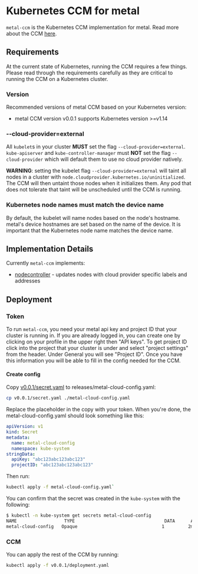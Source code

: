 # Kubernetes CCM for metal

`metal-ccm` is the Kubernetes CCM implementation for metal. Read more about the CCM [here](https://kubernetes.io/docs/tasks/administer-cluster/running-cloud-controller/).

## Requirements

At the current state of Kubernetes, running the CCM requires a few things.
Please read through the requirements carefully as they are critical to running the CCM on a Kubernetes cluster.

### Version

Recommended versions of metal CCM based on your Kubernetes version:

* metal CCM version v0.0.1 supports Kubernetes version >=v1.14

### --cloud-provider=external

All `kubelet`s in your cluster **MUST** set the flag `--cloud-provider=external`. `kube-apiserver` and `kube-controller-manager` must **NOT** set the flag `--cloud-provider` which will default them to use no cloud provider natively.

**WARNING**: setting the kubelet flag `--cloud-provider=external` will taint all nodes in a cluster with `node.cloudprovider.kubernetes.io/uninitialized`.
The CCM will then untaint those nodes when it initializes them.
Any pod that does not tolerate that taint will be unscheduled until the CCM is running.

### Kubernetes node names must match the device name

By default, the kubelet will name nodes based on the node's hostname.
metal's device hostnames are set based on the name of the device.
It is important that the Kubernetes node name matches the device name.

## Implementation Details

Currently `metal-ccm` implements:

* [nodecontroller](https://kubernetes.io/docs/concepts/architecture/cloud-controller/#node-controller) - updates nodes with cloud provider specific labels and addresses

## Deployment

### Token

To run `metal-ccm`, you need your metal api key and project ID that your cluster is running in.
If you are already logged in, you can create one by clicking on your profile in the upper right then "API keys".
To get project ID click into the project that your cluster is under and select "project settings" from the header.
Under General you will see "Project ID". Once you have this information you will be able to fill in the config needed for the CCM.

#### Create config

Copy [v0.0.1/secret.yaml](v0.0.1/secret.yaml) to releases/metal-cloud-config.yaml:

```bash
cp v0.0.1/secret.yaml ./metal-cloud-config.yaml
```

Replace the placeholder in the copy with your token. When you're done, the metal-cloud-config.yaml should look something like this:

```yaml
apiVersion: v1
kind: Secret
metadata:
  name: metal-cloud-config
  namespace: kube-system
stringData:
  apiKey: "abc123abc123abc123"
  projectID: "abc123abc123abc123"
```

Then run:

```bash
kubectl apply -f metal-cloud-config.yaml`
```

You can confirm that the secret was created in the `kube-system` with the following:

```bash
$ kubectl -n kube-system get secrets metal-cloud-config
NAME                  TYPE                                  DATA      AGE
metal-cloud-config   Opaque                                1         2m
```

### CCM

You can apply the rest of the CCM by running:

```bash
kubectl apply -f v0.0.1/deployment.yaml
```
